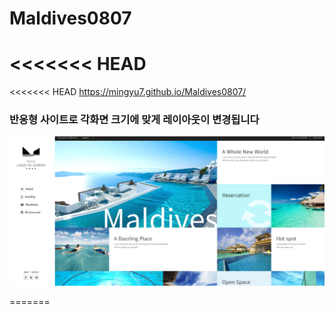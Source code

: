 # Maldives0807
<<<<<<< HEAD
=======

<<<<<<< HEAD
https://mingyu7.github.io/Maldives0807/

### 반응형 사이트로 각화면 크기에 맞게 레이아웃이 변경됩니다

![alt text](image.png)

=======
